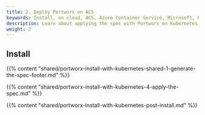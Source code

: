 ```yaml
---
title: 2. Deploy Portworx on ACS
keywords: Install, on cloud, ACS, Azure Container Service, Microsoft, Kubernetes, k8s
description: Learn about applying the spec with Portworx on Kubernetes with ACS.
weight: 2
---
```


## Install
{{% content "shared/portworx-install-with-kubernetes-shared-1-generate-the-spec-footer.md" %}}

{{% content "shared/portworx-install-with-kubernetes-4-apply-the-spec.md" %}}

{{% content "shared/portworx-install-with-kubernetes-post-install.md" %}}
